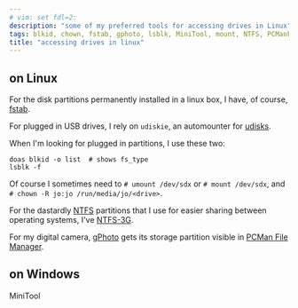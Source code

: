 ```yaml
---
# vim: set fdl=2:
description: "some of my preferred tools for accessing drives in Linux"
tags: blkid, chown, fstab, gphoto, lsblk, MiniTool, mount, NTFS, PCManFM, udisks
title: "accessing drives in linux"
---
```


## on Linux
For the disk partitions permanently installed in a linux box, I have, of course, [fstab](https://wiki.archlinux.org/title/Fstab).

For plugged in USB drives, I rely on `udiskie`, an automounter for [udisks](https://wiki.archlinux.org/index.php/udisks).

When I'm looking for plugged in partitions, I use these two:

    doas blkid -o list  # shows fs_type
    lsblk -f

Of course I sometimes need to `# umount /dev/sdx` or `# mount /dev/sdx`, and `# chown -R jo:jo /run/media/jo/<drive>`.

For the dastardly [NTFS](http://en.wikipedia.org/wiki/NTFS) partitions that I use for easier sharing between operating systems, I've [NTFS-3G](https://wiki.archlinux.org/index.php/NTFS-3G).

For my digital camera, [gPhoto](https://en.wikipedia.org/wiki/GPhoto) gets its storage partition visible in [PCMan File Manager](http://en.wikipedia.org/wiki/PCMan_File_Manager).

## on Windows
MiniTool

